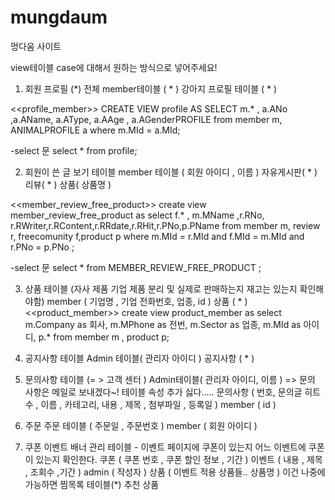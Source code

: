 # mungdaum
멍다움 사이트

view테이블 case에 대해서 원하는 방식으로 넣어주세요!
1) 회원 프로필                 (*) 전체
member테이블 ( * )
강아지 프로필 테이블 ( * ) 

<<profile_member>>
CREATE VIEW profile AS
SELECT m.* , a.ANo ,a.AName, a.AType, a.AAge , a.AGenderPROFILE 
from member m, ANIMALPROFILE a
where m.MId = a.MId;

-select 문 
select * from profile;

2) 회원이 쓴 글 보기 테이블
member 테이블 ( 회원 아이디 , 이름 )
자유게시판( * )
리뷰( * )
상품( 상품명 )

<<member_review_free_product>>
create view member_review_free_product as
select f.* , m.MName ,r.RNo, r.RWriter,r.RContent,r.RRdate,r.RHit,r.PNo,p.PName
from member m, review r, freecomunity f,product p
where m.MId = r.MId and f.MId = m.MId
and r.PNo = p.PNo ;

-select 문 
select * from MEMBER_REVIEW_FREE_PRODUCT ;

3) 상품 테이블 (자사 제품 기업 제품 분리 및 실제로 판매하는지 재고는 있는지 확인해야함)
member ( 기업명 , 기업 전화번호, 업종, id )
상품 ( * )
<<product_member>>
create view product_member as
select m.Company as 회사, m.MPhone as 전번, m.Sector as 업종, m.MId as 아이디, p.*
from member m , product p;

4) 공지사항 테이블
Admin 테이블( 관리자 아이디 )
공지사항 ( * )

5) 문의사항 테이블 (= > 고객 센터 ) 
Admin테이블( 관리자 아이디, 이름 ) => 문의 사항은 메일로 보내겠다~! 테이블 속성 추가 싫다.....
문의사항 ( 번호, 문의글 히트수 , 이름 , 카테고리, 내용 , 제목 , 첨부파일 , 등록일 )
member ( id )
 
6) 주문
주문 테이블 ( 주문일 , 주문번호 )
member ( 회원 아이디 )
    
7) 쿠폰 이벤트 배너 관리 테이블 - 이벤트 페이지에 쿠폰이 있는지 어느 이벤트에 쿠폰이 있는지 확인한다.
쿠폰 ( 쿠폰 번호 , 쿠폰 할인 정보 , 기간 )
이벤트 ( 내용 , 제목 , 조회수 ,기간 )
admin ( 작성자 )
상품 ( 이벤트 적용 상품들.. 상품명 )
이건 나중에 가능하면 
찜목록 테이블(*)
추천 상품 


